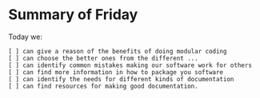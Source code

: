 # Summary of Friday

Today we:

    [ ] can give a reason of the benefits of doing modular coding
    [ ] can choose the better ones from the different ...
    [ ] can identify common mistakes making our software work for others
    [ ] can find more information in how to package you software
    [ ] can identify the needs for different kinds of documentation
    [ ] can find resources for making good documentation.

